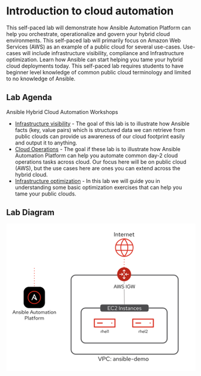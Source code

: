# Introduction to cloud automation

This self-paced lab will demonstrate how Ansible Automation Platform can help you orchestrate, operationalize and govern your hybrid cloud environments. This self-paced lab will primarily focus on Amazon Web Services (AWS) as an example of a public cloud for several use-cases. Use-cases will include infrastructure visibility, compliance and Infrastructure optimization. Learn how Ansible can start helping you tame your hybrid cloud deployments today. This self-paced lab requires students to have beginner level knowledge of common public cloud terminology and limited to no knowledge of Ansible.

## Lab Agenda

Ansible Hybrid Cloud Automation Workshops

- [Infrastructure visibility](blah) - The goal of this lab is to illustrate how Ansible facts (key, value pairs) which is structured data we can retrieve from public clouds can provide us awareness of our cloud footprint easily and output it to anything.
- [Cloud Operations](blah) - The goal if these lab is to illustrate how Ansible Automation Platform can help you automate common day-2 cloud operations tasks across cloud. Our focus here will be on public cloud (AWS), but the use cases here are ones you can extend across the hybrid cloud.
- [Infrastructure optimization](blah) - In this lab we will guide you in understanding some basic optimization exercises that can help you tame your public clouds.

## Lab Diagram

![picture of hybrid cloud automation lab diagram](https://github.com/IPvSean/pictures_for_github/blob/master/aws-diagram.png?raw=true)

